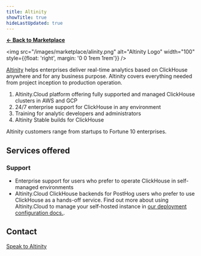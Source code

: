```yaml
---
title: Altinity
showTitle: true
hideLastUpdated: true
---
```


**[← Back to Marketplace](/marketplace)**

<img src="/images/marketplace/alinity.png" alt="Altinity Logo" width="100" style={{float: 'right', margin: '0 0 1rem 1rem'}} />

[Altinity](https://altinity.com) helps enterprises deliver real-time analytics based on ClickHouse anywhere and for any business purpose. Altinity covers everything needed from project inception to production operation.

1. Altinity.Cloud platform offering fully supported and managed ClickHouse clusters in AWS and GCP
2. 24/7 enterprise support for ClickHouse in any environment
3. Training for analytic developers and administrators
4. Altinity Stable builds for ClickHouse

Altinity customers range from startups to Fortune 10 enterprises.

## Services offered

### Support
- Enterprise support for users who prefer to operate ClickHouse in self-managed environments
- Altinity.Cloud ClickHouse backends for PostHog users who prefer to use ClickHouse as a hands-off service. Find out more about using Altinity.Cloud to manage your self-hosted instance in [our deployment configuration docs.](/docs/self-host/configure/using-altinity-cloud).

## Contact

[Speak to Altinity](mailto:marketplace+altinity@posthog.com)
